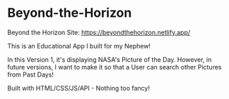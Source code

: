 # Beyond-the-Horizon
Beyond the Horizon Site: https://beyondthehorizon.netlify.app/

This is an Educational App I built for my Nephew! 

In this Version 1, it's displaying NASA's Picture of the Day. However, in future versions, I want to make it so that a User can search other Pictures from Past Days!

Built with HTML/CSS/JS/API - Nothing too fancy!
